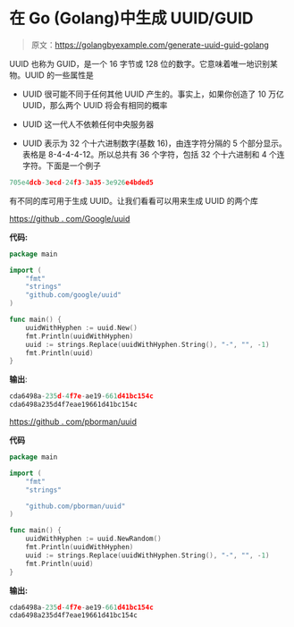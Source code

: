 # 在 Go (Golang)中生成 UUID/GUID

> 原文：<https://golangbyexample.com/generate-uuid-guid-golang>

UUID 也称为 GUID，是一个 16 字节或 128 位的数字。它意味着唯一地识别某物。UUID 的一些属性是

*   UUID 很可能不同于任何其他 UUID 产生的。事实上，如果你创造了 10 万亿 UUID，那么两个 UUID 将会有相同的概率

*   UUID 这一代人不依赖任何中央服务器

*   UUID 表示为 32 个十六进制数字(基数 16)，由连字符分隔的 5 个部分显示。表格是 8-4-4-4-12。所以总共有 36 个字符，包括 32 个十六进制和 4 个连字符。下面是一个例子

```go
705e4dcb-3ecd-24f3-3a35-3e926e4bded5
```

有不同的库可用于生成 UUID。让我们看看可以用来生成 UUID 的两个库

[https://github . com/Google/uuid](https://github.com/google/uuid)

**代码:**

```go
package main

import (
    "fmt"
    "strings"
    "github.com/google/uuid"
)

func main() {
    uuidWithHyphen := uuid.New()
    fmt.Println(uuidWithHyphen)
    uuid := strings.Replace(uuidWithHyphen.String(), "-", "", -1)
    fmt.Println(uuid)
}
```

**输出**:

```go
cda6498a-235d-4f7e-ae19-661d41bc154c
cda6498a235d4f7eae19661d41bc154c
```

[https://github . com/pborman/uuid](https://github.com/pborman/uuid)

**代码**

```go
package main

import (
	"fmt"
	"strings"

	"github.com/pborman/uuid"
)

func main() {
	uuidWithHyphen := uuid.NewRandom()
	fmt.Println(uuidWithHyphen)
	uuid := strings.Replace(uuidWithHyphen.String(), "-", "", -1)
	fmt.Println(uuid)
} 
```

**输出:**

```go
cda6498a-235d-4f7e-ae19-661d41bc154c
cda6498a235d4f7eae19661d41bc154c
```